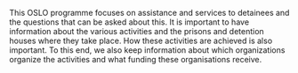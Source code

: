 This OSLO programme focuses on assistance and services to detainees and the questions that can be asked about this. 
It is important to have information about the various activities and 
the prisons and detention houses where they take place. 
How these activities are achieved is also important. 
To this end, we also keep information about which organizations organize the activities and 
what funding these organisations receive.